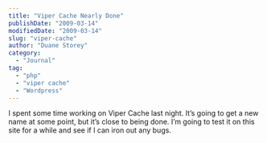 ```yaml
---
title: "Viper Cache Nearly Done"
publishDate: "2009-03-14"
modifiedDate: "2009-03-14"
slug: "viper-cache"
author: "Duane Storey"
category:
  - "Journal"
tag:
  - "php"
  - "viper cache"
  - "Wordpress"
---
```


I spent some time working on Viper Cache last night. It’s going to get a new name at some point, but it’s close to being done. I’m going to test it on this site for a while and see if I can iron out any bugs.